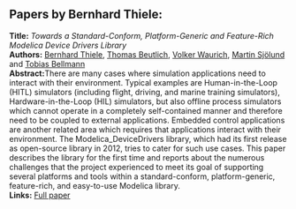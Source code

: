 <h2>Papers by Bernhard Thiele:</h2>
<p>
<b>Title:</b> <i> Towards a Standard-Conform, Platform-Generic and Feature-Rich Modelica Device Drivers Library </i> <br />
<b>Authors:</b> <a href="../authors/author_269.html">Bernhard Thiele</a>, <a href="../authors/author_29.html">Thomas Beutlich</a>, <a href="../authors/author_293.html">Volker Waurich</a>, <a href="../authors/author_252.html">Martin Sjölund</a> and <a href="../authors/author_23.html">Tobias Bellmann</a><br />
<b>Abstract:</b>There are many cases where simulation applications need to interact with their environment. Typical examples are Human-in-the-Loop (HITL) simulators (including flight, driving, and marine training simulators), Hardware-in-the-Loop (HIL) simulators, but also offline process simulators which cannot operate in a completely self-contained manner and therefore need to be coupled to external applications. Embedded control applications are another related area which requires that applications interact with their environment. The Modelica_DeviceDrivers library, which had its first release as open-source library in 2012, tries to cater for such use cases. This paper describes the library for the first time and reports about the numerous challenges that the project experienced to meet its goal of supporting several platforms and tools within a standard-conform, platform-generic, feature-rich, and easy-to-use Modelica library.<br />
<b>Links:</b> <a href="../submissions/ecp17132713_ThieleBeutlichWaurichSjolundBellmann.pdf">Full paper</a></p>